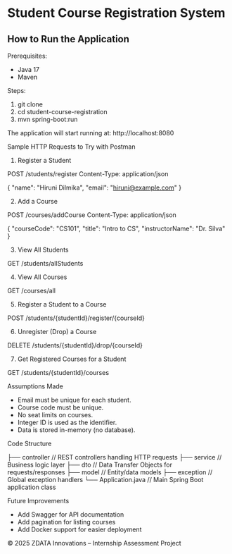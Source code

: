 # Student Course Registration System

## How to Run the Application

Prerequisites:
- Java 17
- Maven

Steps:
1. git clone <repository-url>
2. cd student-course-registration
3. mvn spring-boot:run

The application will start running at: http://localhost:8080

Sample HTTP Requests to Try with Postman

1. Register a Student

POST /students/register
Content-Type: application/json

{
  "name": "Hiruni Dilmika",
  "email": "hiruni@example.com"
}

2. Add a Course

POST /courses/addCourse
Content-Type: application/json

{
  "courseCode": "CS101",
  "title": "Intro to CS",
  "instructorName": "Dr. Silva"
}

3. View All Students

GET /students/allStudents

4. View All Courses

GET /courses/all

5. Register a Student to a Course

POST /students/{studentId}/register/{courseId}

6. Unregister (Drop) a Course

DELETE /students/{studentId}/drop/{courseId}

7. Get Registered Courses for a Student

GET /students/{studentId}/courses

Assumptions Made

- Email must be unique for each student.
- Course code must be unique.
- No seat limits on courses.
- Integer ID is used as the identifier.
- Data is stored in-memory (no database).

Code Structure

├── controller        // REST controllers handling HTTP requests
├── service           // Business logic layer
├── dto               // Data Transfer Objects for requests/responses
├── model             // Entity/data models
├── exception         // Global exception handlers
└── Application.java  // Main Spring Boot application class

Future Improvements

- Add Swagger for API documentation
- Add pagination for listing courses
- Add Docker support for easier deployment

© 2025 ZDATA Innovations – Internship Assessment Project
